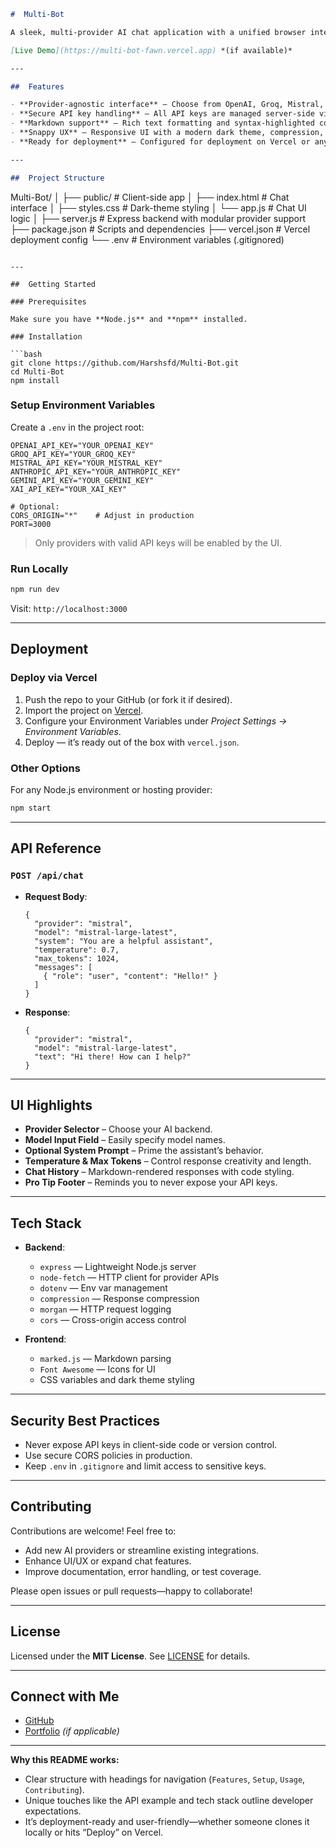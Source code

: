```markdown
#  Multi-Bot

A sleek, multi-provider AI chat application with a unified browser interface. Supports chat across OpenAI, Groq, Mistral, Anthropic, Gemini, and xAI, while keeping all API keys securely on the server (never exposed in the browser).

[Live Demo](https://multi-bot-fawn.vercel.app) *(if available)*

---

##  Features

- **Provider-agnostic interface** — Choose from OpenAI, Groq, Mistral, Anthropic, Gemini, or xAI.
- **Secure API key handling** — All API keys are managed server-side via `.env`.
- **Markdown support** — Rich text formatting and syntax-highlighted code snippets using Marked.js.
- **Snappy UX** — Responsive UI with a modern dark theme, compression, and HTTP logging for smooth performance.
- **Ready for deployment** — Configured for deployment on Vercel or any other Node.js hosting platform.

---

##  Project Structure

```

Multi-Bot/
│
├── public/                 # Client-side app
│   ├── index.html          # Chat interface
│   ├── styles.css          # Dark-theme styling
│   └── app.js              # Chat UI logic
│
├── server.js               # Express backend with modular provider support
├── package.json            # Scripts and dependencies
├── vercel.json             # Vercel deployment config
└── .env                    # Environment variables (.gitignored)

````

---

##  Getting Started

### Prerequisites

Make sure you have **Node.js** and **npm** installed.

### Installation

```bash
git clone https://github.com/Harshsfd/Multi-Bot.git
cd Multi-Bot
npm install
````

### Setup Environment Variables

Create a `.env` in the project root:

```env
OPENAI_API_KEY="YOUR_OPENAI_KEY"
GROQ_API_KEY="YOUR_GROQ_KEY"
MISTRAL_API_KEY="YOUR_MISTRAL_KEY"
ANTHROPIC_API_KEY="YOUR_ANTHROPIC_KEY"
GEMINI_API_KEY="YOUR_GEMINI_KEY"
XAI_API_KEY="YOUR_XAI_KEY"

# Optional:
CORS_ORIGIN="*"    # Adjust in production
PORT=3000
```

> Only providers with valid API keys will be enabled by the UI.

### Run Locally

```bash
npm run dev
```

Visit: `http://localhost:3000`

---

## Deployment

### Deploy via Vercel

1. Push the repo to your GitHub (or fork it if desired).
2. Import the project on [Vercel](https://vercel.com).
3. Configure your Environment Variables under *Project Settings → Environment Variables*.
4. Deploy — it’s ready out of the box with `vercel.json`.

### Other Options

For any Node.js environment or hosting provider:

```bash
npm start
```

---

## API Reference

### `POST /api/chat`

* **Request Body**:

  ```jsonc
  {
    "provider": "mistral",
    "model": "mistral-large-latest",
    "system": "You are a helpful assistant",
    "temperature": 0.7,
    "max_tokens": 1024,
    "messages": [
      { "role": "user", "content": "Hello!" }
    ]
  }
  ```

* **Response**:

  ```jsonc
  {
    "provider": "mistral",
    "model": "mistral-large-latest",
    "text": "Hi there! How can I help?"
  }
  ```

---

## UI Highlights

* **Provider Selector** – Choose your AI backend.
* **Model Input Field** – Easily specify model names.
* **Optional System Prompt** – Prime the assistant’s behavior.
* **Temperature & Max Tokens** – Control response creativity and length.
* **Chat History** – Markdown-rendered responses with code styling.
* **Pro Tip Footer** – Reminds you to never expose your API keys.

---

## Tech Stack

* **Backend**:

  * `express` — Lightweight Node.js server
  * `node-fetch` — HTTP client for provider APIs
  * `dotenv` — Env var management
  * `compression` — Response compression
  * `morgan` — HTTP request logging
  * `cors` — Cross-origin access control

* **Frontend**:

  * `marked.js` — Markdown parsing
  * `Font Awesome` — Icons for UI
  * CSS variables and dark theme styling

---

## Security Best Practices

* Never expose API keys in client-side code or version control.
* Use secure CORS policies in production.
* Keep `.env` in `.gitignore` and limit access to sensitive keys.

---

## Contributing

Contributions are welcome! Feel free to:

* Add new AI providers or streamline existing integrations.
* Enhance UI/UX or expand chat features.
* Improve documentation, error handling, or test coverage.

Please open issues or pull requests—happy to collaborate!

---

## License

Licensed under the **MIT License**. See [LICENSE](LICENSE) for details.

---

## Connect with Me

* [GitHub](https://github.com/Harshsfd)
* [Portfolio](https://harshbhardwaj-portfolio.vercel.app) *(if applicable)*

---

**Why this README works:**

* Clear structure with headings for navigation (`Features`, `Setup`, `Usage`, `Contributing`).
* Unique touches like the API example and tech stack outline developer expectations.
* It’s deployment-ready and user-friendly—whether someone clones it locally or hits “Deploy” on Vercel.
